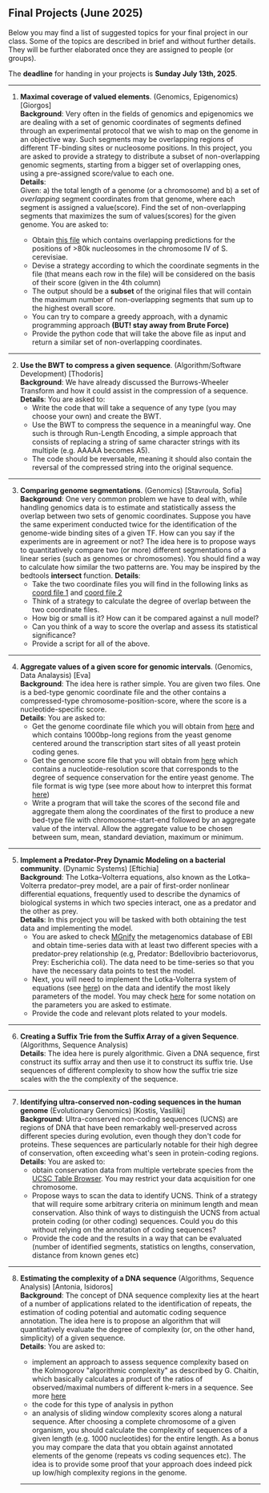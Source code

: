 ## Final Projects (June 2025)

Below you may find a list of suggested topics for your final project in our class.
Some of the topics are described in brief and without further details.
They will be further elaborated once they are assigned to people (or groups).

The **deadline** for handing in your projects is **Sunday July 13th, 2025**.

---
1. **Maximal coverage of valued elements**. (Genomics, Epigenomics)  [Giorgos]  
   **Background**: Very often in the fields of genomics and epigenomics we are dealing with a set of genomic coordinates of segments defined through an experimental protocol that we wish to map on the genome in an objective way. Such segments may be overlapping regions of different TF-binding sites or nucleosome positions. In this project, you are asked to provide a strategy to distribute a subset of non-overlapping genomic segments, starting from a bigger set of overlapping ones, using a pre-assigned score/value to each one.   
   **Details**:  
   Given: a) the total length of a genome (or a chromosome) and b) a set of _overlapping_ segment coordinates from that genome, where each segment is assigned a value(score). Find the set of non-overlapping segments that maximizes the sum of values(scores) for the given genome.
   You are asked to:

   * Obtain [this file](https://www.dropbox.com/scl/fi/t1uvn8xfwavlo6jmt1cx1/sacCer3_chrIV_nucs_overlapping.bed?dl=0&rlkey=vuyfn519sqsp3wnns89nsdlal) which contains overlapping predictions for the positions of >80k nucleosomes in the chromosome IV of S. cerevisiae.
   * Devise a strategy according to which the coordinate segments in the file (that means each row in the file) will be considered on the basis of their score (given in the 4th column)
   * The output should be a **subset** of the original files that will contain the maximum number of non-overlapping segments that sum up to the highest overall score.
   * You can try to compare a greedy approach, with a dynamic programming approach **(BUT! stay away from Brute Force)**
   * Provide the python code that will take the above file as input and return a similar set of non-overlapping coordinates.

---

2. **Use the BWT to compress a given sequence**. (Algorithm/Software Development)  [Thodoris]  
   **Background**: We have already discussed the Burrows-Wheeler Transform and how it could assist in the compression of a sequence. 
   **Details**:
   You are asked to:  
   * Write the code that will take a sequence of any type (you may choose your own) and create the BWT.
   * Use the BWT to compress the sequence in a meaningful way. One such is through Run-Length Encoding, a simple approach that consists of replacing a string of same character strings with its multiple (e.g. AAAAA becomes A5).
   * The code should be reversable, meaning it should also contain the reversal of the compressed string into the original sequence.
  
---

3. **Comparing genome segmentations**. (Genomics)  [Stavroula, Sofia]  
   **Background**: One very common problem we have to deal with, while handling genomics data is to estimate and statistically assess the overlap between two sets of genomic coordinates. Suppose you have the same experiment conducted twice for the identification of the genome-wide binding sites of a given TF. How can you say if the experiments are in agreement or not? The idea here is to propose ways to quantitatively compare two (or more) different segmentations of a linear series (such as genomes or chromosomes). You should find a way to calculate how similar the two patterns are. You may be inspired by the bedtools **intersect** function.
   **Details**:
   * Take the two coordinate files you will find in the following links as [coord file 1](https://www.dropbox.com/scl/fi/8f6bngwk79ndlqtdi681k/NewRun_MAC1_t4.bed?rlkey=bwqugj7tujm0rkl9la7nqewho&st=0o31va86&dl=0) and [coord file 2](https://www.dropbox.com/scl/fi/sffd3acvrulg40jvce8z3/NewRun_AFT1_t4.bed?rlkey=f43phaxa0tc4ye4l61bytrgz8&st=c4ljukhs&dl=0)
   * Think of a strategy to calculate the degree of overlap between the two coordinate files.
   * How big or small is it? How can it be compared against a null model?
   * Can you think of a way to score the overlap and assess its statistical significance?
   * Provide a script for all of the above.

---

4. **Aggregate values of a given score for genomic intervals**. (Genomics, Data Analaysis)  [Eva]  
   **Background**: The idea here is rather simple. You are given two files. One is a bed-type genomic coordinate file and the other contains a compressed-type chromosome-position-score, where the score is a nucleotide-specific score.   
**Details**: You are asked to:  
   * Get the genome coordinate file which you will obtain from [here](https://www.dropbox.com/scl/fi/6fc8stk76dg2vm93p85pn/saccer2_refseq_genes_TSS_plusmin500.bed?dl=0&rlkey=x9expw5ae08odk1fiyzcfp1ct) and which contains 1000bp-long regions from the yeast genome centered around the transcription start sites of all yeast protein coding genes.
   * Get the genome score file that you will obtain from [here](https://www.dropbox.com/scl/fi/ordt8x4lh325nln6cel8w/sacCer2_phCons.wig?dl=0&rlkey=6a5ay1t02fqhe70w88puv0kq8) which contains a nucleotide-resolution score that corresponds to the degree of sequence conservation for the entire yeast genome. The file format is wig type (see more about how to interpret this format [here](https://www.ensembl.org/info/website/upload/wig.html#:~:text=A%20WIG%20file%20consists%20of,formatting%20options%3A%20fixedStep%20and%20variableStep))
   * Write a program that will take the scores of the second file and aggregate them along the coordinates of the first to produce a new bed-type file with chromosome-start-end followed by an aggregate value of the interval. Allow the aggregate value to be chosen between sum, mean, standard deviation, maximum or minimum. 
  
---

5. **Implement a Predator-Prey Dynamic Modeling on a bacterial community**. (Dynamic Systems)  [Eftichia]    
   **Background**: The Lotka–Volterra equations, also known as the Lotka–Volterra predator–prey model, are a pair of first-order nonlinear differential equations, frequently used to describe the dynamics of biological systems in which two species interact, one as a predator and the other as prey.   
   **Details**: In this project you will be tasked with both obtaining the test data and implementing the model.   
    * You are asked to check [MGnify](https://www.ebi.ac.uk/metagenomics) the metagenomics database of EBI and obtain time-series data with at least two different species with a predator-prey relationship (e.g, Predator: Bdellovibrio bacteriovorus, Prey: Escherichia coli). The data need to be time-series so that you have the necessary data points to test the model.    
    * Next, you will need to implement the Lotka-Volterra system of equations (see [here](https://mathworld.wolfram.com/Lotka-VolterraEquations.html)) on the data and identify the most likely parameters of the model. You may check [here](https://github.com/christoforos-nikolaou/BC205/blob/figures/LotkaVolterra.png) for some notation on the parameters you are asked to estimate.  
    * Provide the code and relevant plots related to your models.

---

6.  **Creating a Suffix Trie from the Suffix Array of a given Sequence**. (Algorithms, Sequence Analysis)  
    **Details**: The idea here is purely algorithmic. Given a DNA sequence, first construct its suffix array and then use it to construct its suffix trie. Use sequences of different complexity to show how the suffix trie size scales with the the complexity of the sequence.

---

7. **Identifying ultra-conserved non-coding sequences in the human genome** (Evolutionary Genomics) [Kostis, Vasiliki]   
   **Background**: Ultra-conserved non-coding sequences (UCNS) are regions of DNA that have been remarkably well-preserved across different species during evolution, even though they don't code for proteins. These sequences are particularly notable for their high degree of conservation, often exceeding what's seen in protein-coding regions.  
   **Details**: You are asked to:  
   * obtain conservation data from multiple vertebrate species from the [UCSC Table Browser](https://genome.ucsc.edu/cgi-bin/hgTables). You may restrict your data acquisition for one chromosome.   
   * Propose ways to scan the data to identify UCNS. Think of a strategy that will require some arbitrary criteria on minimum length and mean conservation. Also think of ways to distinguish the UCNS from actual protein coding (or other coding) sequences. Could you do this without relying on the annotation of coding sequences?  
   * Provide the code and the results in a way that can be evaluated (number of identified segments, statistics on lengths, conservation, distance from known genes etc)  

---

8. **Estimating the complexity of a DNA sequence** (Algorithms, Sequence Analysis)  [Antonia, Isidoros]  
   **Background**: The concept of DNA sequence complexity lies at the heart of a number of applications related to the identification of repeats, the estimation of coding potential and automatic coding sequence annotation. The idea here is to propose an algorithm that will quantitatively evaluate the degree of complexity (or, on the other hand, simplicity) of a given sequence.   
   **Details**: You are asked to:  
   * implement an approach to assess sequence complexity based on the Kolmogorov "algorithmic complexity" as described by G. Chaitin, which basically calculates a product of the ratios of observed/maximal numbers of different k-mers in a sequence. See more [here](https://resources.qiagenbioinformatics.com/manuals/clccancerresearchworkbench/200/index.php?manual=How_sequence_complexity_is_calculated.html)  
   * the code for this type of analysis in python  
   * an analysis of sliding window complexity scores along a natural sequence. After choosing a complete chromosome of a given organism, you should calculate the complexity of sequences of a given length (e.g. 1000 nucleotides) for the entire length. As a bonus you may compare the data that you obtain against annotated elements of the genome (repeats vs coding sequences etc). The idea is to provide some proof that your approach does indeed pick up low/high complexity regions in the genome.  

   ---



